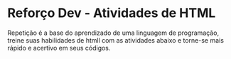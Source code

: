 
# Reforço Dev - Atividades de HTML

Repetição é a base do aprendizado de uma linguagem de programação, treine suas habilidades de htmll com as atividades abaixo e torne-se mais rápido e acertivo em seus códigos.


